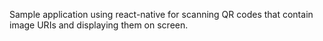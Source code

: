 Sample application using react-native for scanning QR codes that contain image URIs and displaying them on screen.
